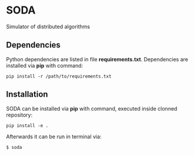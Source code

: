 # SODA
Simulator of distributed algorithms

## Dependencies
Python dependencies are listed in file **requirements.txt**. Dependencies are installed via **pip** with command:

`pip install -r /path/to/requirements.txt`

## Installation
SODA can be installed via **pip** with command, executed inside clonned repository:

`pip install -e .`

Afterwards it can be run in terminal via:

`$ soda`


